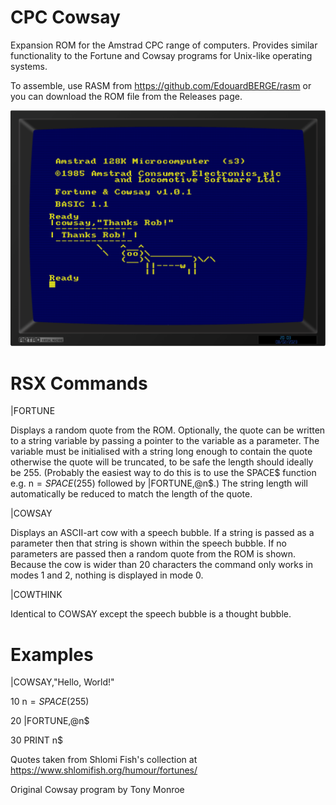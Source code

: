 

# CPC Cowsay

Expansion ROM for the Amstrad CPC range of computers. Provides similar functionality to the Fortune and Cowsay programs for Unix-like operating systems.

To assemble, use RASM from https://github.com/EdouardBERGE/rasm or you can download the ROM file from the Releases page.

![alt text](cowsay.png?raw=true)

# RSX Commands

|FORTUNE
  
Displays a random quote from the ROM. Optionally, the quote can be written to a string variable by passing a pointer to the variable as a parameter. The variable must be initialised with a string long enough to contain the quote otherwise the quote will be truncated, to be safe the length should ideally be 255. (Probably the easiest way to do this is to use the SPACE$ function e.g. n$=SPACE$(255) followed by |FORTUNE,@n$.) The string length will automatically be reduced to match the length of the quote.
  
|COWSAY
  
Displays an ASCII-art cow with a speech bubble. If a string is passed as a parameter then that string is shown within the speech bubble. If no parameters are passed then a random quote from the ROM is shown. Because the cow is wider than 20 characters the command only works in modes 1 and 2, nothing is displayed in mode 0.
  
|COWTHINK
  
Identical to COWSAY except the speech bubble is a thought bubble.
    
# Examples

|COWSAY,"Hello, World!"

  
10 n$=SPACE$(255)

20 |FORTUNE,@n$

30 PRINT n$

Quotes taken from Shlomi Fish's collection at https://www.shlomifish.org/humour/fortunes/

Original Cowsay program by Tony Monroe
